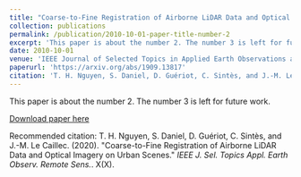 ```yaml
---
title: "Coarse-to-Fine Registration of Airborne LiDAR Data and Optical Imagery on Urban Scenes"
collection: publications
permalink: /publication/2010-10-01-paper-title-number-2
excerpt: 'This paper is about the number 2. The number 3 is left for future work.'
date: 2010-10-01
venue: 'IEEE Journal of Selected Topics in Applied Earth Observations and Remote Sensing'
paperurl: 'https://arxiv.org/abs/1909.13817'
citation: 'T. H. Nguyen, S. Daniel, D. Guériot, C. Sintès, and J.-M. Le Caillec. (2020). &quot;Coarse-to-Fine Registration of Airborne LiDAR Data and Optical Imagery on Urban Scenes.&quot; <i>IEEE J. Sel. Topics Appl. Earth Observ. Remote Sens.</i>. X(X).'
---
```

This paper is about the number 2. The number 3 is left for future work.

[Download paper here](https://arxiv.org/abs/1909.13817)

Recommended citation: T. H. Nguyen, S. Daniel, D. Guériot, C. Sintès, and J.-M. Le Caillec. (2020). "Coarse-to-Fine Registration of Airborne LiDAR Data and Optical Imagery on Urban Scenes." <i>IEEE J. Sel. Topics Appl. Earth Observ. Remote Sens.</i>. X(X).